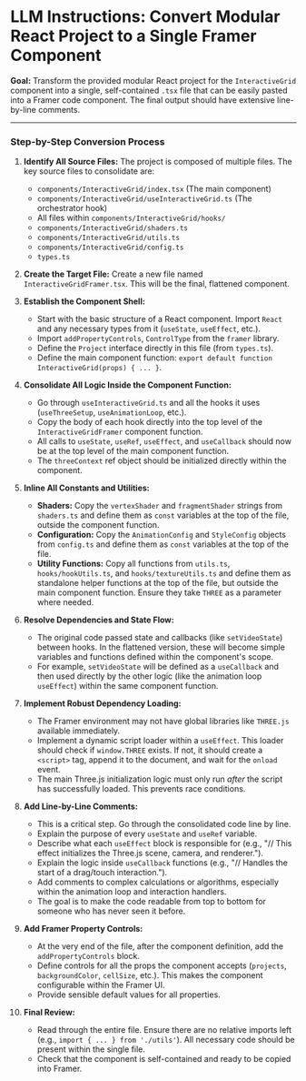# LLM Instructions: Convert Modular React Project to a Single Framer Component

**Goal:** Transform the provided modular React project for the `InteractiveGrid` component into a single, self-contained `.tsx` file that can be easily pasted into a Framer code component. The final output should have extensive line-by-line comments.

---

### Step-by-Step Conversion Process

1.  **Identify All Source Files:**
    The project is composed of multiple files. The key source files to consolidate are:
    -   `components/InteractiveGrid/index.tsx` (The main component)
    -   `components/InteractiveGrid/useInteractiveGrid.ts` (The orchestrator hook)
    -   All files within `components/InteractiveGrid/hooks/`
    -   `components/InteractiveGrid/shaders.ts`
    -   `components/InteractiveGrid/utils.ts`
    -   `components/InteractiveGrid/config.ts`
    -   `types.ts`

2.  **Create the Target File:**
    Create a new file named `InteractiveGridFramer.tsx`. This will be the final, flattened component.

3.  **Establish the Component Shell:**
    -   Start with the basic structure of a React component. Import `React` and any necessary types from it (`useState`, `useEffect`, etc.).
    -   Import `addPropertyControls`, `ControlType` from the `framer` library.
    -   Define the `Project` interface directly in this file (from `types.ts`).
    -   Define the main component function: `export default function InteractiveGrid(props) { ... }`.

4.  **Consolidate All Logic Inside the Component Function:**
    -   Go through `useInteractiveGrid.ts` and all the hooks it uses (`useThreeSetup`, `useAnimationLoop`, etc.).
    -   Copy the body of each hook directly into the top level of the `InteractiveGridFramer` component function.
    -   All calls to `useState`, `useRef`, `useEffect`, and `useCallback` should now be at the top level of the main component function.
    -   The `threeContext` ref object should be initialized directly within the component.

5.  **Inline All Constants and Utilities:**
    -   **Shaders:** Copy the `vertexShader` and `fragmentShader` strings from `shaders.ts` and define them as `const` variables at the top of the file, outside the component function.
    -   **Configuration:** Copy the `AnimationConfig` and `StyleConfig` objects from `config.ts` and define them as `const` variables at the top of the file.
    -   **Utility Functions:** Copy all functions from `utils.ts`, `hooks/hookUtils.ts`, and `hooks/textureUtils.ts` and define them as standalone helper functions at the top of the file, but outside the main component function. Ensure they take `THREE` as a parameter where needed.

6.  **Resolve Dependencies and State Flow:**
    -   The original code passed state and callbacks (like `setVideoState`) between hooks. In the flattened version, these will become simple variables and functions defined within the component's scope.
    -   For example, `setVideoState` will be defined as a `useCallback` and then used directly by the other logic (like the animation loop `useEffect`) within the same component function.

7.  **Implement Robust Dependency Loading:**
    -   The Framer environment may not have global libraries like `THREE.js` available immediately.
    -   Implement a dynamic script loader within a `useEffect`. This loader should check if `window.THREE` exists. If not, it should create a `<script>` tag, append it to the document, and wait for the `onload` event.
    -   The main Three.js initialization logic must only run *after* the script has successfully loaded. This prevents race conditions.

8.  **Add Line-by-Line Comments:**
    -   This is a critical step. Go through the consolidated code line by line.
    -   Explain the purpose of every `useState` and `useRef` variable.
    -   Describe what each `useEffect` block is responsible for (e.g., "// This effect initializes the Three.js scene, camera, and renderer.").
    -   Explain the logic inside `useCallback` functions (e.g., "// Handles the start of a drag/touch interaction.").
    -   Add comments to complex calculations or algorithms, especially within the animation loop and interaction handlers.
    -   The goal is to make the code readable from top to bottom for someone who has never seen it before.

9.  **Add Framer Property Controls:**
    -   At the very end of the file, after the component definition, add the `addPropertyControls` block.
    -   Define controls for all the props the component accepts (`projects`, `backgroundColor`, `cellSize`, etc.). This makes the component configurable within the Framer UI.
    -   Provide sensible default values for all properties.

10. **Final Review:**
    -   Read through the entire file. Ensure there are no relative imports left (e.g., `import { ... } from './utils'`). All necessary code should be present within the single file.
    -   Check that the component is self-contained and ready to be copied into Framer.